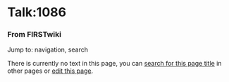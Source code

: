 
# Talk:1086

### From FIRSTwiki

Jump to: navigation, search

There is currently no text in this page, you can [search for this page
title](Special:Search/1086 "Special:Search/1086" ) in other pages
or [edit this
page](http://www.firstwiki.net/index.php?title=Talk:1086&action=edit
"http://www.firstwiki.net/index.php?title=Talk:1086&action=edit" ).

